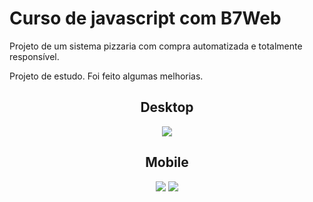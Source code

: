 # Curso de javascript com B7Web

Projeto de um sistema pizzaria com compra automatizada e
totalmente responsível.

Projeto de estudo. Foi feito algumas melhorias.

<div align ="center">
  <h2>Desktop</h2>
  <img = src= "https://user-images.githubusercontent.com/49048624/153761922-3af499f0-c1e8-40b3-8db1-fe3ec440f7ce.png">
</div>

<div align ="center">
  <h2>Mobile</h2>
    <div display = "flex">
    <img = src= "https://user-images.githubusercontent.com/49048624/153762487-291ef8f7-735b-430f-83af-0f93b88bc07a.png">
  
   <img src= "https://user-images.githubusercontent.com/49048624/153762491-ff8218cc-4b69-45bf-9c2f-ee3347491c38.png">
  </div>
</div>
